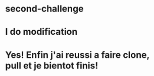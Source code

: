 # second-challenge
# I do modification 
# Yes! Enfin j'ai reussi a faire clone, pull et je bientot finis! 
